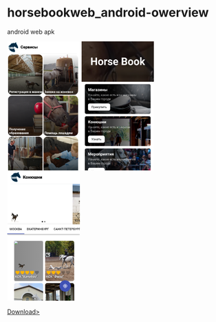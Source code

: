 # horsebookweb_android-owerview
android web apk

<kbd><img height="300" src="https://github.com/SimonZA2015/horsebookweb_android-owerview/blob/main/S0.png?row=true" alt="screenshot0"></kbd>
<kbd><img height="300" src="https://github.com/SimonZA2015/horsebookweb_android-owerview/blob/main/s2.png?row=true" alt="screenshot1"></kbd>
<kbd><img height="300" src="https://github.com/SimonZA2015/horsebookweb_android-owerview/blob/main/s3.png?row=true" alt="screenshot2"></kbd>

[Download>](https://github.com/SimonZA2015/horsebookweb_android-owerview/releases/tag/horsebookweb-android)
